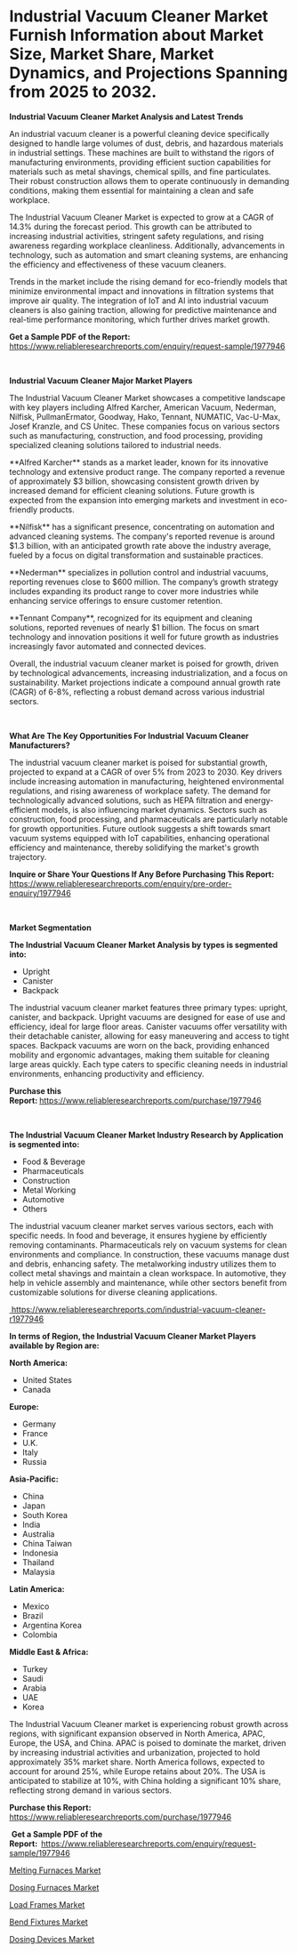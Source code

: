 <p><h1>Industrial Vacuum Cleaner Market Furnish Information about Market Size, Market Share, Market Dynamics, and Projections Spanning from 2025 to 2032.</h1></p><p><strong>Industrial Vacuum Cleaner Market Analysis and Latest Trends</strong></p>
<p><p>An industrial vacuum cleaner is a powerful cleaning device specifically designed to handle large volumes of dust, debris, and hazardous materials in industrial settings. These machines are built to withstand the rigors of manufacturing environments, providing efficient suction capabilities for materials such as metal shavings, chemical spills, and fine particulates. Their robust construction allows them to operate continuously in demanding conditions, making them essential for maintaining a clean and safe workplace.</p><p>The Industrial Vacuum Cleaner Market is expected to grow at a CAGR of 14.3% during the forecast period. This growth can be attributed to increasing industrial activities, stringent safety regulations, and rising awareness regarding workplace cleanliness. Additionally, advancements in technology, such as automation and smart cleaning systems, are enhancing the efficiency and effectiveness of these vacuum cleaners. </p><p>Trends in the market include the rising demand for eco-friendly models that minimize environmental impact and innovations in filtration systems that improve air quality. The integration of IoT and AI into industrial vacuum cleaners is also gaining traction, allowing for predictive maintenance and real-time performance monitoring, which further drives market growth.</p></p>
<p><strong>Get a Sample PDF of the Report:&nbsp;</strong> <a href="https://www.reliableresearchreports.com/enquiry/request-sample/1977946?utm_campaign=32&utm_medium=2&utm_source=Github&utm_content=ia&utm_term=08042025&utm_id=industrial-vacuum-cleaner">https://www.reliableresearchreports.com/enquiry/request-sample/1977946</a></p>
<p>&nbsp;</p>
<p><strong>Industrial Vacuum Cleaner Major Market Players</strong></p>
<p><p>The Industrial Vacuum Cleaner Market showcases a competitive landscape with key players including Alfred Karcher, American Vacuum, Nederman, Nilfisk, PullmanErmator, Goodway, Hako, Tennant, NUMATIC, Vac-U-Max, Josef Kranzle, and CS Unitec. These companies focus on various sectors such as manufacturing, construction, and food processing, providing specialized cleaning solutions tailored to industrial needs.</p><p>**Alfred Karcher** stands as a market leader, known for its innovative technology and extensive product range. The company reported a revenue of approximately $3 billion, showcasing consistent growth driven by increased demand for efficient cleaning solutions. Future growth is expected from the expansion into emerging markets and investment in eco-friendly products.</p><p>**Nilfisk** has a significant presence, concentrating on automation and advanced cleaning systems. The company's reported revenue is around $1.3 billion, with an anticipated growth rate above the industry average, fueled by a focus on digital transformation and sustainable practices.</p><p>**Nederman** specializes in pollution control and industrial vacuums, reporting revenues close to $600 million. The company’s growth strategy includes expanding its product range to cover more industries while enhancing service offerings to ensure customer retention.</p><p>**Tennant Company**, recognized for its equipment and cleaning solutions, reported revenues of nearly $1 billion. The focus on smart technology and innovation positions it well for future growth as industries increasingly favor automated and connected devices.</p><p>Overall, the industrial vacuum cleaner market is poised for growth, driven by technological advancements, increasing industrialization, and a focus on sustainability. Market projections indicate a compound annual growth rate (CAGR) of 6-8%, reflecting a robust demand across various industrial sectors.</p></p>
<p>&nbsp;</p>
<p><strong>What Are The Key Opportunities For Industrial Vacuum Cleaner Manufacturers?</strong></p>
<p><p>The industrial vacuum cleaner market is poised for substantial growth, projected to expand at a CAGR of over 5% from 2023 to 2030. Key drivers include increasing automation in manufacturing, heightened environmental regulations, and rising awareness of workplace safety. The demand for technologically advanced solutions, such as HEPA filtration and energy-efficient models, is also influencing market dynamics. Sectors such as construction, food processing, and pharmaceuticals are particularly notable for growth opportunities. Future outlook suggests a shift towards smart vacuum systems equipped with IoT capabilities, enhancing operational efficiency and maintenance, thereby solidifying the market's growth trajectory.</p></p>
<p><strong>Inquire or Share Your Questions If Any Before Purchasing This Report:</strong> <a href="https://www.reliableresearchreports.com/enquiry/pre-order-enquiry/1977946?utm_campaign=32&utm_medium=2&utm_source=Github&utm_content=ia&utm_term=08042025&utm_id=industrial-vacuum-cleaner">https://www.reliableresearchreports.com/enquiry/pre-order-enquiry/1977946</a></p>
<p>&nbsp;</p>
<p><strong>Market Segmentation</strong></p>
<p><strong>The Industrial Vacuum Cleaner Market Analysis by types is segmented into:</strong></p>
<p><ul><li>Upright</li><li>Canister</li><li>Backpack</li></ul></p>
<p><p>The industrial vacuum cleaner market features three primary types: upright, canister, and backpack. Upright vacuums are designed for ease of use and efficiency, ideal for large floor areas. Canister vacuums offer versatility with their detachable canister, allowing for easy maneuvering and access to tight spaces. Backpack vacuums are worn on the back, providing enhanced mobility and ergonomic advantages, making them suitable for cleaning large areas quickly. Each type caters to specific cleaning needs in industrial environments, enhancing productivity and efficiency.</p></p>
<p><strong>Purchase this Report:&nbsp;</strong><a href="https://www.reliableresearchreports.com/purchase/1977946?utm_campaign=32&utm_medium=2&utm_source=Github&utm_content=ia&utm_term=08042025&utm_id=industrial-vacuum-cleaner">https://www.reliableresearchreports.com/purchase/1977946</a></p>
<p>&nbsp;</p>
<p><strong>The Industrial Vacuum Cleaner Market Industry Research by Application is segmented into:</strong></p>
<p><ul><li>Food & Beverage</li><li>Pharmaceuticals</li><li>Construction</li><li>Metal Working</li><li>Automotive</li><li>Others</li></ul></p>
<p><p>The industrial vacuum cleaner market serves various sectors, each with specific needs. In food and beverage, it ensures hygiene by efficiently removing contaminants. Pharmaceuticals rely on vacuum systems for clean environments and compliance. In construction, these vacuums manage dust and debris, enhancing safety. The metalworking industry utilizes them to collect metal shavings and maintain a clean workspace. In automotive, they help in vehicle assembly and maintenance, while other sectors benefit from customizable solutions for diverse cleaning applications.</p></p>
<p><a href="https://www.reliableresearchreports.com/industrial-vacuum-cleaner-r1977946?utm_campaign=32&utm_medium=2&utm_source=Github&utm_content=ia&utm_term=08042025&utm_id=industrial-vacuum-cleaner">&nbsp;https://www.reliableresearchreports.com/industrial-vacuum-cleaner-r1977946</a></p>
<p><strong>In terms of Region, the Industrial Vacuum Cleaner Market Players available by Region are:</strong></p>
<p>
    <p> <strong> North America: </strong>
        <ul>
            <li>United States</li>
            <li>Canada</li>
        </ul>
        </p> 
    <p> <strong> Europe: </strong>
        <ul>
            <li>Germany</li>
            <li>France</li>
            <li>U.K.</li>
            <li>Italy</li>
            <li>Russia</li>
        </ul>
        </p> 
    <p> <strong> Asia-Pacific: </strong>
        <ul>
            <li>China</li>
            <li>Japan</li>
            <li>South Korea</li>
            <li>India</li>
            <li>Australia</li>
            <li>China Taiwan</li>
            <li>Indonesia</li>
            <li>Thailand</li>
            <li>Malaysia</li>
        </ul>
        </p> 
    <p> <strong> Latin America: </strong>
        <ul>
            <li>Mexico</li>
            <li>Brazil</li>
            <li>Argentina Korea</li>
            <li>Colombia</li>
        </ul>
        </p> 
    <p> <strong> Middle East & Africa: </strong>
        <ul>
            <li>Turkey</li>
            <li>Saudi</li>
            <li>Arabia</li>
            <li>UAE</li>
            <li>Korea</li>
        </ul>
    </p>
    </p>
<p><p>The Industrial Vacuum Cleaner market is experiencing robust growth across regions, with significant expansion observed in North America, APAC, Europe, the USA, and China. APAC is poised to dominate the market, driven by increasing industrial activities and urbanization, projected to hold approximately 35% market share. North America follows, expected to account for around 25%, while Europe retains about 20%. The USA is anticipated to stabilize at 10%, with China holding a significant 10% share, reflecting strong demand in various sectors.</p></p>
<p><strong>Purchase this Report: </strong><a href="https://www.reliableresearchreports.com/purchase/1977946?utm_campaign=32&utm_medium=2&utm_source=Github&utm_content=ia&utm_term=08042025&utm_id=industrial-vacuum-cleaner">https://www.reliableresearchreports.com/purchase/1977946</a></p>
<p>&nbsp;<strong>Get a Sample PDF of the Report:&nbsp;&nbsp;</strong><a href="https://www.reliableresearchreports.com/enquiry/request-sample/1977946?utm_campaign=32&utm_medium=2&utm_source=Github&utm_content=ia&utm_term=08042025&utm_id=industrial-vacuum-cleaner">https://www.reliableresearchreports.com/enquiry/request-sample/1977946</a></p>
<p><strong></strong></p>
<p><p><a href="https://github.com/boccalyver5k/Market-Research-Report-List-1/blob/main/melting-furnaces-market.md?utm_campaign=32&utm_medium=2&utm_source=Github&utm_content=ia&utm_term=08042025&utm_id=industrial-vacuum-cleaner">Melting Furnaces Market</a></p><p><a href="https://github.com/jhoonatsev/Market-Research-Report-List-1/blob/main/dosing-furnaces-market.md?utm_campaign=32&utm_medium=2&utm_source=Github&utm_content=ia&utm_term=08042025&utm_id=industrial-vacuum-cleaner">Dosing Furnaces Market</a></p><p><a href="https://github.com/godutetraeva/Market-Research-Report-List-1/blob/main/load-frames-market.md?utm_campaign=32&utm_medium=2&utm_source=Github&utm_content=ia&utm_term=08042025&utm_id=industrial-vacuum-cleaner">Load Frames Market</a></p><p><a href="https://github.com/kirstejuvet/Market-Research-Report-List-1/blob/main/bend-fixtures-market.md?utm_campaign=32&utm_medium=2&utm_source=Github&utm_content=ia&utm_term=08042025&utm_id=industrial-vacuum-cleaner">Bend Fixtures Market</a></p><p><a href="https://github.com/hamremunazm4/Market-Research-Report-List-1/blob/main/dosing-devices-market.md?utm_campaign=32&utm_medium=2&utm_source=Github&utm_content=ia&utm_term=08042025&utm_id=industrial-vacuum-cleaner">Dosing Devices Market</a></p></p>